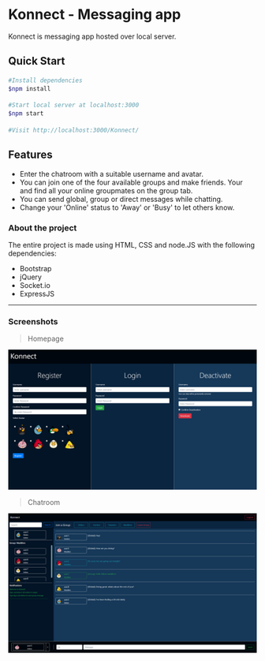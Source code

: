 # Konnect - Messaging app

Konnect is messaging app hosted over local server. 

## Quick Start
```bash
#Install dependencies
$npm install

#Start local server at localhost:3000
$npm start

#Visit http://localhost:3000/Konnect/
```

## Features

- Enter the chatroom with a suitable username and avatar.
- You can join one of the four available groups and make friends. Your and find all your online groupmates on the group tab.
- You can send global, group or direct messages while chatting.
- Change your 'Online' status to 'Away' or 'Busy' to let others know.

### About the project

The entire project is made using HTML, CSS and node.JS with the following dependencies: 
- Bootstrap
- jQuery
- Socket.io
- ExpressJS
---

### Screenshots

>Homepage

![Homepage](./misc/homepage.png)

>Chatroom

![Chatroom](./misc/chatroom.png)